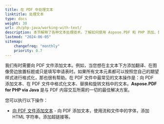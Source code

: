 ```yaml
---
title: 在 PDF 中处理文本
linktitle: 处理文本
type: docs
weight: 30
url: zh/php-java/working-with-text/
description: 本节解释了各种文本处理技术。了解如何使用 Aspose.PDF 和 PHP 添加、替换、旋转、搜索文本。
lastmod: "2024-06-05"
sitemap:
    changefreq: "monthly"
    priority: 0.7
---
```


我们有时需要向 PDF 文件添加文本。例如，当您想在主文本下方添加翻译、在图像旁边放置标题或只是填写申请表时。如果所有文本元素都可以按照您自己的期望样式进行格式化，那也很有帮助。在 PDF 文件中最常见的文本操作是：向 PDF 添加文本、在 PDF 文件中格式化文本、替换和旋转文档中的文本。**Aspose.PDF for PHP via Java** 是与 PDF 内容交互所需的一切的最佳解决方案。

您可以执行以下操作：

- [向 PDF 文件添加文本](/pdf/php-java/add-text-to-pdf-file/) - 向 PDF 添加文本，使用流和文件中的字体，添加 HTML 字符串，添加超链接等。